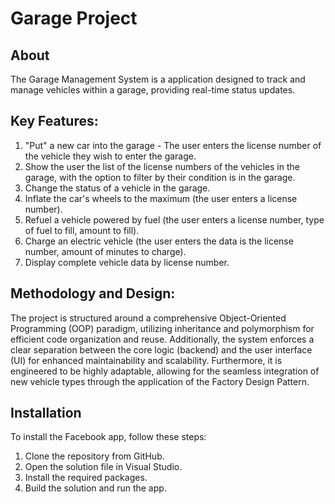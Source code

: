 # Garage Project
## About
The Garage Management System is a application designed to track and manage vehicles within a garage, providing real-time status updates.

## Key Features:
1. "Put" a new car into the garage - The user enters the license number of the vehicle they wish to enter the garage.
2. Show the user the list of the license numbers of the vehicles in the garage, with the option to filter by their condition is in the garage.
3. Change the status of a vehicle in the garage.
4. Inflate the car's wheels to the maximum (the user enters a license number).
5. Refuel a vehicle powered by fuel (the user enters a license number, type of fuel to fill, amount to fill).
6. Charge an electric vehicle (the user enters the data is the license number, amount of minutes to charge).
7. Display complete vehicle data by license number.

## Methodology and Design:
The project is structured around a comprehensive Object-Oriented Programming (OOP) paradigm, utilizing inheritance and polymorphism for efficient code organization and reuse. Additionally, the system enforces a clear separation between the core logic (backend) and the user interface (UI) for enhanced maintainability and scalability. Furthermore, it is engineered to be highly adaptable, allowing for the seamless integration of new vehicle types through the application of the Factory Design Pattern.

## Installation
To install the Facebook app, follow these steps:
1. Clone the repository from GitHub.
2. Open the solution file in Visual Studio.
3. Install the required packages.
4. Build the solution and run the app.
